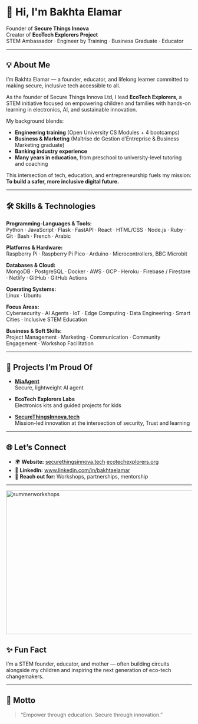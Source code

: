 # 👋 Hi, I'm Bakhta Elamar 

Founder of **Secure Things Innova**  
Creator of **EcoTech Explorers Project**  
STEM Ambassador · Engineer by Training · Business Graduate · Educator

---

## 💡 About Me

I’m Bakhta Elamar — a founder, educator, and lifelong learner committed to making secure, inclusive tech accessible to all.

As the founder of Secure Things Innova Ltd, I lead **EcoTech Explorers**, a STEM initiative focused on empowering children and families with hands-on learning in electronics, AI, and sustainable innovation.

My background blends:
- **Engineering training** (Open University CS Modules + 4 bootcamps)
- **Business & Marketing** (Maîtrise de Gestion d’Entreprise & Business Marketing graduate)
- **Banking industry experience**
- **Many years in education**, from preschool to university-level tutoring and coaching 

This intersection of tech, education, and entrepreneurship fuels my mission:  
**To build a safer, more inclusive digital future.**

---

## 🛠️ Skills & Technologies

**Programming-Languages & Tools:**  
Python · JavaScript · Flask · FastAPI · React · HTML/CSS · Node.js · Ruby · Git · Bash · French · Arabic

**Platforms & Hardware:**  
Raspberry Pi · Raspberry Pi Pico · Arduino · Microcontrollers, BBC Microbit

**Databases & Cloud:**  
MongoDB · PostgreSQL · Docker · AWS · GCP · Heroku · Firebase / Firestore · Netlify · GitHub · GitHub Actions

**Operating Systems:**  
Linux · Ubuntu

**Focus Areas:**  
Cybersecurity · AI Agents · IoT · Edge Computing · Data Engineering · Smart Cities · Inclusive STEM Education

**Business & Soft Skills:**  
Project Management · Marketing · Communication · Community Engagement · Workshop Facilitation

---

## 🚀 Projects I’m Proud Of

- **[MiaAgent](#)**  
  Secure, lightweight AI agent

- **EcoTech Explorers Labs**  
  Electronics kits and guided projects for kids

- **[SecureThingsInnova.tech](https://securethingsinnova.tech)**  
  Mission-led innovation at the intersection of security, Trust and learning

---

## 🌐 Let’s Connect

- 🌍 **Website:** [securethingsinnova.tech](https://securethingsinnova.tech) [ecotechexplorers.org](https://ecotechexplorers.org)
- 💼 **LinkedIn:** www.linkedin.com/in/bakhtaelamar
- 📧 **Reach out for:** Workshops, partnerships, mentorship

---
<img width="558" height="390" alt="summerworkshops" src="https://github.com/user-attachments/assets/9fd86f04-7142-4088-ab2f-c478d33dcde0" />

## ✨ Fun Fact

I’m a STEM founder, educator, and mother — often building circuits alongside my children and inspiring the next generation of eco-tech changemakers.

---

## 🧭 Motto

> “Empower through education. Secure through innovation.”


